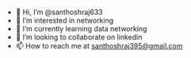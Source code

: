 - 👋 Hi, I’m @santhoshraj633
- 👀 I’m interested in networking
- 🌱 I’m currently learning data networking
- 💞️ I’m looking to collaborate on linkedin
- 📫 How to reach me at santhoshraj395@gmail.com


<!---
santhoshraj633/santhoshraj633 is a ✨ special ✨ repository because its `README.md` (this file) appears on your GitHub profile.
You can click the Preview link to take a look at your changes.
--->

